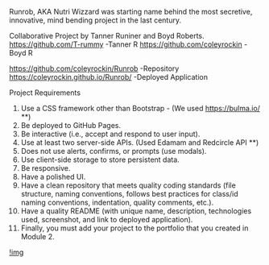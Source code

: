 Runrob, AKA Nutri Wizzard was starting name behind the most secretive, innovative, mind bending project in the last century.

Collaborative Project by Tanner Runiner and Boyd Roberts.
https://github.com/T-rummy -Tanner R
https://github.com/coleyrockin -Boyd R

https://github.com/coleyrockin/Runrob -Repository
https://coleyrockin.github.io/Runrob/ -Deployed Application

Project Requirements
1. Use a CSS framework other than Bootstrap - (We used https://bulma.io/ **)
2. Be deployed to GitHub Pages.
3. Be interactive (i.e., accept and respond to user input).
4. Use at least two server-side APIs. (Used Edamam and Redcircle API **)
5. Does not use alerts, confirms, or prompts (use modals).
6. Use client-side storage to store persistent data.
7. Be responsive.
8. Have a polished UI.
9. Have a clean repository that meets quality coding standards (file structure, naming conventions, follows best practices for class/id naming conventions, indentation, quality comments, etc.).
10. Have a quality README (with unique name, description, technologies used, screenshot, and link to deployed application).
11. Finally, you must add your project to the portfolio that you created in Module 2.

[!img](./assets/images/) 
